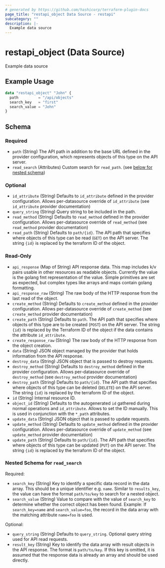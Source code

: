 ```yaml
---
# generated by https://github.com/hashicorp/terraform-plugin-docs
page_title: "restapi_object Data Source - restapi"
subcategory: ""
description: |-
  Example data source
---
```


# restapi_object (Data Source)

Example data source

## Example Usage

```terraform
data "restapi_object" "John" {
  path         = "/api/objects"
  search_key   = "first"
  search_value = "John"
}
```

<!-- schema generated by tfplugindocs -->
## Schema

### Required

- `path` (String) The API path in addition to the base URL defined in the provider configuration, which represents objects of this type on the API server.
- `read_search` (Attributes) Custom search for `read_path`. (see [below for nested schema](#nestedatt--read_search))

### Optional

- `id_attribute` (String) Defaults to `id_attribute` defined in the provider configuration. Allows per-datasource override of `id_attribute` (see `id_attribute` provider documentation)
- `query_string` (String) Query string to be included in the path.
- `read_method` (String) Defaults to `read_method` defined in the provider configuration. Allows per-datasource override of `read_method` (see `read_method` provider documentation)
- `read_path` (String) Defaults to `path/{id}`. The API path that specifies where objects of this type can be read (`GET`) on the API server. The string `{id}` is replaced by the terraform ID of the object.

### Read-Only

- `api_response` (Map of String) API response data. This map includes k/v pairs usable in other resources as readable objects. Currently the value is the golang fmt representation of the value. Simple primitives are set as expected, but complex types like arrays and maps contain golang formatting.
- `api_response_raw` (String) The raw body of the HTTP response from the last read of the object.
- `create_method` (String) Defaults to `create_method` defined in the provider configuration. Allows per-datasource override of `create_method` (see `create_method` provider documentation)
- `create_path` (String) Defaults to `path`. The API path that specifies where objects of this type are to be created (`POST`) on the API server. The string `{id}` is replaced by the Terraform ID of the object if the data contains the attribute `id_attribute`.
- `create_response_raw` (String) The raw body of the HTTP response from the object creation.
- `data` (String) JSON object managed by the provider that holds information from the API response.
- `destroy_data` (String) JSON object that is passed to destroy requests.
- `destroy_method` (String) Defaults to `destroy_method` defined in the provider configuration. Allows per-datasource override of `destroy_method` (see `destroy_method` provider documentation)
- `destroy_path` (String) Defaults to `path/{id}`. The API path that specifies where objects of this type can be deleted (`DELETE`) on the API server. The string `{id}` is replaced by the terraform ID of the object.
- `id` (String) Internal resource ID.
- `object_id` (String) Defaults to the autogenerated `id` gathered during normal operations and `id_attribute`. Allows to set the ID manually. This is used in conjunction with the `*_path` attributes.
- `update_data` (String) JSON object that is passed to update requests.
- `update_method` (String) Defaults to `update_method` defined in the provider configuration. Allows per-datasource override of `update_method` (see `update_method` provider documentation)
- `update_path` (String) Defaults to `path/{id}`. The API path that specifies where objects of this type can be updated (`PUT`) on the API server. The string `{id}` is replaced by the terraform ID of the object.

<a id="nestedatt--read_search"></a>
### Nested Schema for `read_search`

Required:

- `search_key` (String) Key to identify a specific data record in the data array. This should be a unique identifier e.g. `name`. Similar to `results_key`, the value can have the format `path/to/key` to search for a nested object.
- `search_value` (String) Value to compare with the value of `search_key` to determine whether the correct object has been found. Example: If `search_key=name` and `search_value=foo`, the record in the data array with the matching attribute `name=foo` is used.

Optional:

- `query_string` (String) Defaults to `query_string`. Optional query string used for API read requests.
- `result_key` (String) Key to identify the data array with result objects in the API response. The format is `path/to/key`. If this key is omitted, it is assumed that the response data is already an array and should be used directly.
